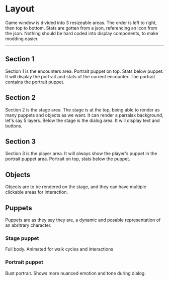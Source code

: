 # Layout
Game window is divided into 3 resizeable areas. The order is left to right, then top to bottom. Stats are gotten from a json, referencing an icon from the json. Nothing should be hard coded into display components, to make modding easier.
<hr>

## Section 1
Section 1 is the encounters area. Portrait puppet on top. Stats below puppet. <br>
It will display the portrait and stats of the current encounter. The portrait contains the portrait puppet.

## Section 2
Section 2 is the stage area. The stage is at the top, being able to render as many puppets and objects as we want. 
It can render a parralax background, let's say 5 layers.
Below the stage is the dialog area. It will display text and buttons.
## Section 3
Section 3 is the player area. It will always show the player's puppet in the portrait puppet area. Portrait on top, stats below the puppet.
## Objects
Objects are to be rendered on the stage, and they can have multiple clickable areas for interaction.
## Puppets
Puppets are as they say they are, a dynamic and posable representation of an abritrary character.
### Stage puppet
Full body. Animated for walk cycles and interactions
### Portrait puppet
Bust portrait. Shows more nuanced emotion and tone during dialog.